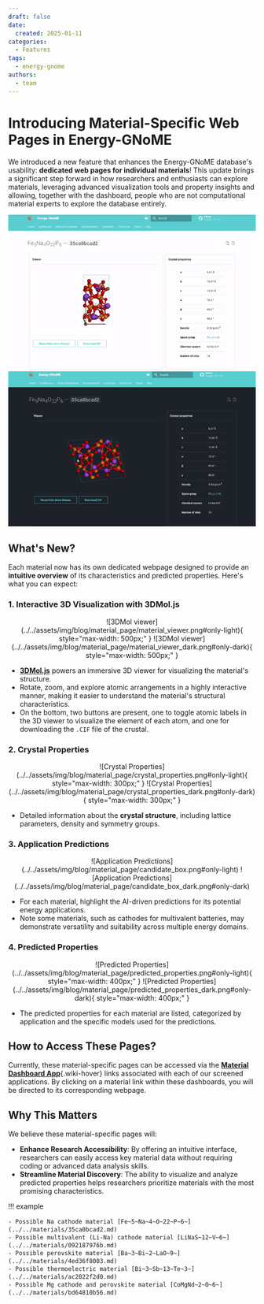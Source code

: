 ```yaml
---
draft: false
date:
  created: 2025-01-11
categories:
  - Features
tags:
  - energy-gnome
authors:
  - team
---
```


# **Introducing Material-Specific Web Pages in Energy-GNoME**

We introduced a new feature that enhances the Energy-GNoME database's usability: **dedicated web pages for individual materials**! This update brings a significant step forward in how researchers and enthusiasts can explore materials, leveraging advanced visualization tools and property insights and allowing, together with the dashboard, people who are not computational material experts to explore the database entirely.

<!-- more -->

![Material Page](../../assets/img/blog/material_page/material_page_overview.gif#only-light)
![Material Page](../../assets/img/blog/material_page/material_page_overview_dark.gif#only-dark)

## What's New?

Each material now has its own dedicated webpage designed to provide an **intuitive overview** of its characteristics and predicted properties. Here's what you can expect:

### 1. Interactive 3D Visualization with 3DMol.js
<div style="text-align: center;" markdown>
![3DMol viewer](../../assets/img/blog/material_page/material_viewer.png#only-light){ style="max-width: 500px;" }
![3DMol viewer](../../assets/img/blog/material_page/material_viewer_dark.png#only-dark){ style="max-width: 500px;" }
</div>

- [**3DMol.js**](https://3dmol.csb.pitt.edu/) powers an immersive 3D viewer for visualizing the material's structure.
- Rotate, zoom, and explore atomic arrangements in a highly interactive manner, making it easier to understand the material's structural characteristics.
- On the bottom, two buttons are present, one to toggle atomic labels in the 3D viewer to visualize the element of each atom, and one for downloading the `.CIF` file of the crustal.

### 2. Crystal Properties
<div style="text-align: center;" markdown>
![Crystal Properties](../../assets/img/blog/material_page/crystal_properties.png#only-light){ style="max-width: 300px;" }
![Crystal Properties](../../assets/img/blog/material_page/crystal_properties_dark.png#only-dark){ style="max-width: 300px;" }
</div>

- Detailed information about the **crystal structure**, including lattice parameters, density and symmetry groups.

### 3. Application Predictions
<div style="text-align: center;" markdown>
![Application Predictions](../../assets/img/blog/material_page/candidate_box.png#only-light)
![Application Predictions](../../assets/img/blog/material_page/candidate_box_dark.png#only-dark)
</div>

- For each material, highlight the AI-driven predictions for its potential energy applications.
- Note some materials, such as cathodes for multivalent batteries, may demonstrate versatility and suitability across multiple energy domains.

### 4. Predicted Properties
<div style="text-align: center;" markdown>
![Predicted Properties](../../assets/img/blog/material_page/predicted_properties.png#only-light){ style="max-width: 400px;" }
![Predicted Properties](../../assets/img/blog/material_page/predicted_properties_dark.png#only-dark){ style="max-width: 400px;" }
</div>

- The predicted properties for each material are listed, categorized by application and the specific models used for the predictions.

## How to Access These Pages?

Currently, these material-specific pages can be accessed via the [**Material Dashboard App**](../../apps/index.md){.wiki-hover} links associated with each of our screened applications.
By clicking on a material link within these dashboards, you will be directed to its corresponding webpage.

## Why This Matters

We believe these material-specific pages will:

- **Enhance Research Accessibility**: By offering an intuitive interface, researchers can easily access key material data without requiring coding or advanced data analysis skills.
- **Streamline Material Discovery**: The ability to visualize and analyze predicted properties helps researchers prioritize materials with the most promising characteristics.

!!! example

    - Possible Na cathode material [Fe~5~Na~4~O~22~P~6~](../../materials/35ca0bcad2.md)
    - Possible multivalent (Li-Na) cathode material [LiNaS~12~V~6~](../../materials/092187976b.md)
    - Possible perovskite material [Ba~3~Bi~2~LaO~9~](../../materials/4ed36f8003.md)
    - Possible thermoelectric material [Bi~3~Sb~13~Te~3~](../../materials/ac2022f2d0.md)
    - Possible Mg cathode and perovskite material [CoMgNd~2~O~6~](../../materials/bd64810b56.md)
